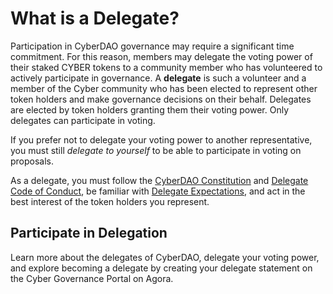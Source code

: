 # What is a Delegate?

Participation in CyberDAO governance may require a significant time commitment. For this reason, members may delegate the voting power of their staked CYBER tokens to a community member who has volunteered to actively participate in governance. A **delegate** is such a volunteer and a member of the Cyber community who has been elected to represent other token holders and make governance decisions on their behalf. Delegates are elected by token holders granting them their voting power. Only delegates can participate in voting.

If you prefer not to delegate your voting power to another representative, you must still *delegate to yourself* to be able to participate in voting on proposals.

As a delegate, you must follow the [CyberDAO Constitution](/governance/constitution) and [Delegate Code of Conduct](/governance/code-of-conduct), be familiar with [Delegate Expectations](/governance/delegate-expectation), and act in the best interest of the token holders you represent.

## Participate in Delegation

Learn more about the delegates of CyberDAO, delegate your voting power, and explore becoming a delegate by creating your delegate statement on the Cyber Governance Portal on Agora.